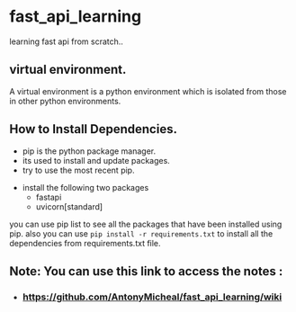 # fast_api_learning
learning fast api from scratch..


## virtual environment.

A virtual environment is a python environment which is isolated from those in other python environments.

## How to Install Dependencies.

* pip is the python package manager.
* its used to install and update packages.
* try to use the most recent pip.

- install the following two packages 
    - fastapi 
    - uvicorn[standard]
  
you can use pip list to see all the packages that have been installed using pip.
also you can use ```pip install -r requirements.txt``` to install all the dependencies from requirements.txt file.

## Note: You can use this link to access the notes : 
* ### https://github.com/AntonyMicheal/fast_api_learning/wiki